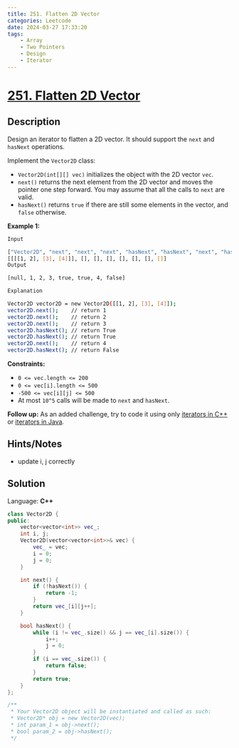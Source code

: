 ```yaml
---
title: 251. Flatten 2D Vector
categories: Leetcode
date: 2024-03-27 17:33:20
tags:
    - Array
    - Two Pointers
    - Design
    - Iterator
---
```


# [251. Flatten 2D Vector](https://leetcode.com/problems/flatten-2d-vector/description/)

## Description

Design an iterator to flatten a 2D vector. It should support the `next` and `hasNext` operations.

Implement the `Vector2D` class:

- `Vector2D(int[][] vec)` initializes the object with the 2D vector `vec`.
- `next()` returns the next element from the 2D vector and moves the pointer one step forward. You may assume that all the calls to `next` are valid.
- `hasNext()` returns `true` if there are still some elements in the vector, and `false` otherwise.

**Example 1:**

```bash
Input

["Vector2D", "next", "next", "next", "hasNext", "hasNext", "next", "hasNext"]
[[[[1, 2], [3], [4]]], [], [], [], [], [], [], []]
Output

[null, 1, 2, 3, true, true, 4, false]

Explanation

Vector2D vector2D = new Vector2D([[1, 2], [3], [4]]);
vector2D.next();    // return 1
vector2D.next();    // return 2
vector2D.next();    // return 3
vector2D.hasNext(); // return True
vector2D.hasNext(); // return True
vector2D.next();    // return 4
vector2D.hasNext(); // return False
```

**Constraints:**

- `0 <= vec.length <= 200`
- `0 <= vec[i].length <= 500`
- `-500 <= vec[i][j] <= 500`
- At most `10^5` calls will be made to `next` and `hasNext`.

**Follow up:**  As an added challenge, try to code it using only <a href="http://www.cplusplus.com/reference/iterator/iterator/" target="_blank">iterators in C++</a> or <a href="http://docs.oracle.com/javase/7/docs/api/java/util/Iterator.html" target="_blank">iterators in Java</a>.

## Hints/Notes

- update i, j correctly

## Solution

Language: **C++**

```C++
class Vector2D {
public:
    vector<vector<int>> vec_;
    int i, j;
    Vector2D(vector<vector<int>>& vec) {
        vec_ = vec;
        i = 0;
        j = 0;
    }

    int next() {
        if (!hasNext()) {
            return -1;
        }
        return vec_[i][j++];
    }

    bool hasNext() {
        while (i != vec_.size() && j == vec_[i].size()) {
            i++;
            j = 0;
        }
        if (i == vec_.size()) {
            return false;
        }
        return true;
    }
};

/**
 * Your Vector2D object will be instantiated and called as such:
 * Vector2D* obj = new Vector2D(vec);
 * int param_1 = obj->next();
 * bool param_2 = obj->hasNext();
 */
```
